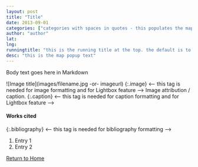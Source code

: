 ```yaml
---
layout: post
title: "Title"
date: 2013-09-01
categories: ["categories with spaces in quotes - this populates the map layers widget and index"]
author: "author"
lat:
lng:
runningtitle: "this is the running title at the top. the default is to display the site title, so to activate the running title you will need to uncomment in the post.html layout"
desc: "this is the map popup text"
---
```

Body text goes here in Markdown

![Image title](images/filename.jpg -or- imageurl)
   {:.image} <-- this tag is needed for image formatting and for Lightbox feature -->
Image attribution / caption.
   {:.caption} <-- this tag is needed for caption formatting and for Lightbox feature -->

#### Works cited

{:.bibliography} <-- this tag is needed for bibliography formatting -->
1. Entry 1
2. Entry 2

[Return to Home](https://uclachicanxstudies.github.io/BarrioSuburbanisms/)
